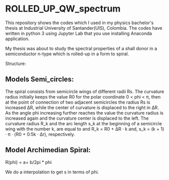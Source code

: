 # ROLLED_UP_QW_spectrum

This repository shows the codes which I used in my physics bachelor's thesis at Industrial University of Santander(UIS), Colombia.   The codes have written in python 3 using Jupyter Lab that you use installing Anaconda application. 

My thesis was about to study the spectral properties of a shall donor in a semiconductor n-type which is rolled-up in a form to spiral. 

Structure:

## Models Semi_circles:

The spiral consists from semicircle wings of different radii Rs. The curvature radius initially keeps the value R0 for the polar coordinate 0 < phi < π, then at the point of connection of two adjacent semicircles the radius Rs is increased ∆R, while the center of curvature is displaced to the right in ∆R. As the angle phi increasing further reaches the value the curvature radius is increased again and the curvature center is displaced to the left. The curvature radius R_k and the arc length s_k at the beginning of a semicircle wing with the number k, are equal to and R_k = R0 + ∆R · k and, s_k = (k + 1) · π · (R0 + 0:5k · ∆r), respectively.

## Model Archimedian Spiral:

R(phi) = a+ b/2pi * phi 

We do a interpolation to get s in terms of phi. 



